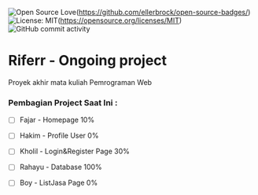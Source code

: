 ![Open Source Love](https://badges.frapsoft.com/os/v1/open-source.svg?v=103)(https://github.com/ellerbrock/open-source-badges/)
![License: MIT](https://img.shields.io/badge/License-MIT-green.svg)(https://opensource.org/licenses/MIT)
![GitHub commit activity](https://img.shields.io/github/commit-activity/m/mramirid/Riferr?style=plastic)

# Riferr - Ongoing project
Proyek akhir mata kuliah Pemrograman Web

### Pembagian Project Saat Ini :
- [ ] Fajar - Homepage 10% <br>
- [ ] Hakim - Profile User 0% <br>
- [ ] Kholil - Login&Register Page 30% <br>
- [ ] Rahayu - Database 100% <br>
- [ ] Boy - ListJasa Page 0% <br>


